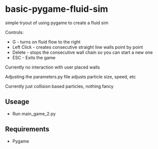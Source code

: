 # basic-pygame-fluid-sim
simple tryout of using pygame to create a fluid sim

Controls:
* G - turns on fluid flow to the right
* Left Click - creates consecutive straight line walls point by point
* Delete - stops the consecutive wall chain so you can start a new one
* ESC - Exits the game

Currently no interaction with user placed walls

Adjusting the parameters.py file adjusts particle size, speed, etc

Currently just collision based particles, nothing fancy

## Useage
* Run main_game_2.py

## Requirements
* Pygame
